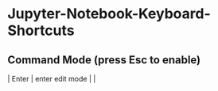 # Jupyter-Notebook-Keyboard-Shortcuts

## Command Mode (press Esc to enable)
| Enter | enter edit mode |
| 